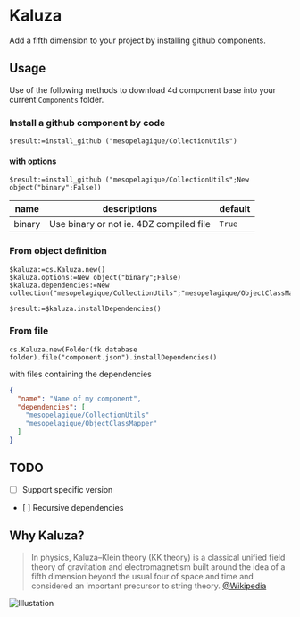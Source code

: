 # Kaluza

Add a fifth dimension to your project by installing github components.

## Usage

Use of the following methods to download 4d component base into your current `Components` folder.

### Install a github component by code

```4d
$result:=install_github ("mesopelagique/CollectionUtils")
```

#### with options

```4d
$result:=install_github ("mesopelagique/CollectionUtils";New object("binary";False))
```

|name|descriptions|default|
|-|-|-|
|binary| Use binary or not ie. 4DZ compiled file |`True`|

### From object definition

```4d
$kaluza:=cs.Kaluza.new()
$kaluza.options:=New object("binary";False)
$kaluza.dependencies:=New collection("mesopelagique/CollectionUtils";"mesopelagique/ObjectClassMapper")

$result:=$kaluza.installDependencies()
```

### From file 

```4d
cs.Kaluza.new(Folder(fk database folder).file("component.json").installDependencies()
```

with files containing the dependencies

```json
{
  "name": "Name of my component",
  "dependencies": [
    "mesopelagique/CollectionUtils"
    "mesopelagique/ObjectClassMapper"
  ]
}
```

## TODO

- [ ] Support specific version
- [ ] Recursive dependencies

## Why Kaluza?

> In physics, Kaluza–Klein theory (KK theory) is a classical unified field theory of gravitation and electromagnetism built around the idea of a fifth dimension beyond the usual four of space and time and considered an important precursor to string theory.
[@Wikipedia](https://en.wikipedia.org/wiki/Kaluza%E2%80%93Klein_theory)

![Illustation](http://www.thephysicsmill.com/blog/wp-content/uploads/antsonbridge.jpg)
